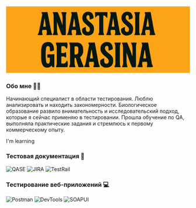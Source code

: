 ![Header](https://github.com/azkanya/azkanya/blob/main/assets/header_final.png)

### Обо мне 🕵️‍♀️
Начинающий специалист в области тестирования. Люблю анализировать и находить закономерности. Биологическое образование развило внимательность и исследовательский подход, которые я сейчас применяю в тестировании. Прошла обучение по QA, выполняла практические задания и стремлюсь к первому коммерческому опыту.

I'm learning

### Тестовая документация 📑

![QASE](https://img.shields.io/badge/-QASE-yellow?style=plastic&logo=qase&logoColor=4F46DC)
![JIRA](https://img.shields.io/badge/-JIRA-yellow?style=plastic&logo=jira&logoColor=0052CC)
![TestRail](https://img.shields.io/badge/-TestRail-yellow?style=plastic&logo=TestRail&logoColor=65C179)

### Тестирование веб-приложений 💻

![Postman](https://img.shields.io/badge/-Postman-yellow?style=plastic&logo=postman&logoColor=FF6C37)
![DevTools](https://img.shields.io/badge/-Devtools-yellow?style=plastic&logo=googlechrome&logoColor=#4285F4)
![SOAPUI](https://img.shields.io/badge/-SOAPUI-yellow?style=plastic&logo=postman&logoColor=FF6C37)





